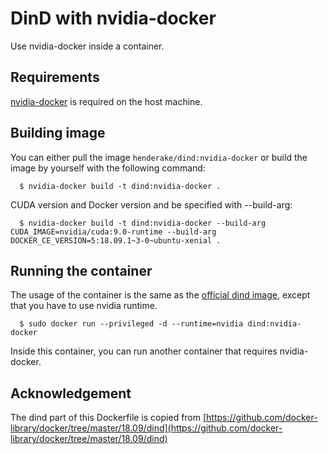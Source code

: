 # DinD with nvidia-docker

Use nvidia-docker inside a container.

## Requirements

[nvidia-docker](https://github.com/NVIDIA/nvidia-docker) is required on the host machine.

## Building image

You can either pull the image `henderake/dind:nvidia-docker` or build the image by yourself with the following command:  
```shell
  $ nvidia-docker build -t dind:nvidia-docker .
```

CUDA version and Docker version and be specified with --build-arg:
```shell
  $ nvidia-docker build -t dind:nvidia-docker --build-arg CUDA_IMAGE=nvidia/cuda:9.0-runtime --build-arg DOCKER_CE_VERSION=5:18.09.1~3-0~ubuntu-xenial .
```

## Running the container

The usage of the container is the same as the [official dind image](https://hub.docker.com/_/docker), except that you have to use nvidia runtime.
```shell
  $ sudo docker run --privileged -d --runtime=nvidia dind:nvidia-docker
```
Inside this container, you can run another container that requires nvidia-docker.

## Acknowledgement
The dind part of this Dockerfile is copied from [https://github.com/docker-library/docker/tree/master/18.09/dind](https://github.com/docker-library/docker/tree/master/18.09/dind)
